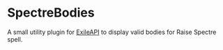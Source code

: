 # SpectreBodies

A small utility plugin for [ExileAPI](https://github.com/TehCheat/ExileApi) to display valid bodies for Raise Spectre spell.
